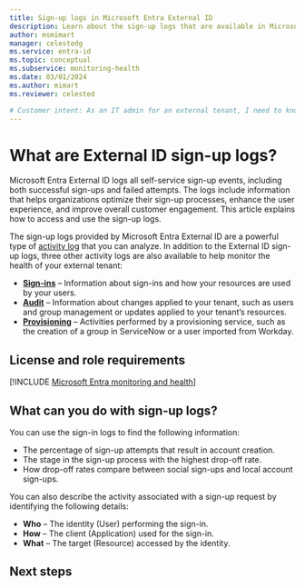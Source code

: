```yaml
---
title: Sign-up logs in Microsoft Entra External ID
description: Learn about the sign-up logs that are available in Microsoft Entra External ID monitoring and health.
author: msmimart
manager: celestedg
ms.service: entra-id
ms.topic: conceptual
ms.subservice: monitoring-health
ms.date: 03/01/2024
ms.author: mimart
ms.reviewer: celested

# Customer intent: As an IT admin for an external tenant, I need to know what information is available in the sign-up logs so that I can use the logs to monitor all sign-up attempts and troubleshoot issues.
---
```

# What are External ID sign-up logs?

Microsoft Entra External ID logs all self-service sign-up events, including both successful sign-ups and failed attempts. The logs include information that helps organizations optimize their sign-up processes, enhance the user experience, and improve overall customer engagement. This article explains how to access and use the sign-up logs.

The sign-up logs provided by Microsoft Entra External ID are a powerful type of [activity log](overview-monitoring-health.md) that you can analyze. In addition to the External ID sign-up logs, three other activity logs are also available to help monitor the health of your external tenant:

- **[Sign-ins](concept-sign-ins.md)** – Information about sign-ins and how your resources are used by your users.
- **[Audit](concept-audit-logs.md)** – Information about changes applied to your tenant, such as users and group management or updates applied to your tenant’s resources.
- **[Provisioning](concept-provisioning-logs.md)** – Activities performed by a provisioning service, such as the creation of a group in ServiceNow or a user imported from Workday.

## License and role requirements

[!INCLUDE [Microsoft Entra monitoring and health](../../includes/licensing-monitoring-health.md)]

## What can you do with sign-up logs?

You can use the sign-in logs to find the following information:

- The percentage of sign-up attempts that result in account creation.
- The stage in the sign-up process with the highest drop-off rate.
- How drop-off rates compare between social sign-ups and local account sign-ups.

You can also describe the activity associated with a sign-up request by identifying the following details:

- **Who** – The identity (User) performing the sign-in.
- **How** – The client (Application) used for the sign-in.  
- **What** – The target (Resource) accessed by the identity.

## Next steps
